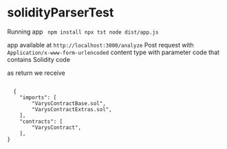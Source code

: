 # solidityParserTest

Running app
<code>
  npm install
  npx tst
  node dist/app.js</code>

app available at <code>http://localhost:3000/analyze</code>
Post request with <code>Application/x-www-form-urlencoded</code> content type
with parameter code that contains Solidity code

as return we receive
<pre>
<code>
  {
    "imports": [
        "VarysContractBase.sol",
        "VarysContractExtras.sol",
    ],
    "contracts": [
        "VarysContract",
    ],
}</code>
</pre>
